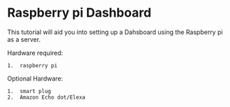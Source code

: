 # Raspberry pi Dashboard
This tutorial will aid you into setting up a Dahsboard using the Raspberry pi as a server.

Hardware required:

    1.  raspberry pi

Optional Hardware:

    1.  smart plug
    2.  Amazon Echo dot/Elexa


